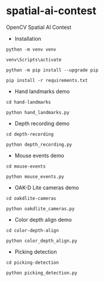 # spatial-ai-contest
OpenCV Spatial AI Contest

- Installation

```
python -m venv venv
```

```
venv\Scripts\activate
```

```
python -m pip install --upgrade pip
```

```
pip install -r requirements.txt
```

- Hand landmarks demo

```
cd hand-landmarks
```

```
python hand_landmarks.py
```

- Depth recording demo

```
cd depth-recording
```

```
python depth_recording.py
```

- Mouse events demo

```
cd mouse-events
```

```
python mouse_events.py
```

- OAK-D Lite cameras demo

```
cd oakdlite-cameras
```

```
python oakdlite_cameras.py
```

- Color depth align demo

```
cd color-depth-align
```

```
python color_depth_align.py
```

- Picking detection

```
cd picking-detection
```

```
python picking_detection.py
```